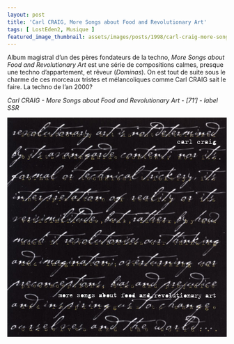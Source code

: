 ```yaml
---
layout: post
title: 'Carl CRAIG, More Songs about Food and Revolutionary Art'
tags: [ LostEden2, Musique ]
featured_image_thumbnail: assets/images/posts/1998/carl-craig-more-songs-about-food-and-revolutionary-art.jpg
---
```


Album magistral d’un des pères fondateurs de la techno, *More Songs about Food and Revolutionary Art* est une série de compositions calmes, presque une techno d’appartement, et rêveur (*Dominas*). On est tout de suite sous le charme de ces morceaux tristes et mélancoliques comme Carl CRAIG sait le faire. La techno de l’an 2000?   

*Carl CRAIG - More Songs about Food and Revolutionary Art - [71′] - label SSR*

![Carl CRAIG, More Songs about Food and Revolutionary Art](assets/images/posts/1998/carl-craig-more-songs-about-food-and-revolutionary-art.jpg) 